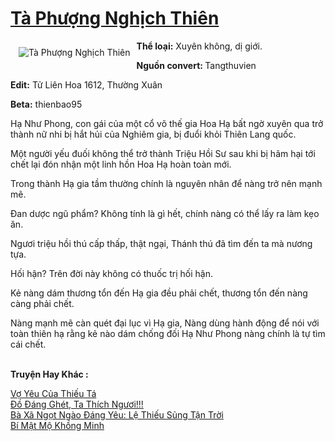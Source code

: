 <a href="https://utruyen.com/truyen/ta-phuong-nghich-thien/16727/" title="Tà Phượng Nghịch Thiên"><h1>Tà Phượng Nghịch Thiên</h1></a><div style="display:table"><img align="right" style="float: left; padding: 10px;" src="https://utruyen.com/images/story/200x260/ta-phuong-nghich-thien.jpg" alt="Tà Phượng Nghịch Thiên"><b>Thể loại:</b> Xuyên không, dị giới.<p></p><b>Nguồn convert:</b><b> </b>Tangthuvien<p></p><b>Edit:</b> Tử Liên Hoa 1612, Thường Xuân<p></p><b>Beta:</b> thienbao95<p></p><p></p>Hạ Như Phong, con gái của một cổ võ thế gia Hoa Hạ bất ngờ xuyên qua trở thành nữ nhi bị hắt hủi của Nghiêm gia, bị đuổi khỏi Thiên Lang quốc.<p></p>Một người yếu đuối không thể trở thành Triệu Hồi Sư sau khi bị hãm hại tới chết lại đón nhận một linh hồn Hoa Hạ hoàn toàn mới.<p></p>Trong thành Hạ gia tầm thường chính là nguyên nhân để nàng trở nên mạnh mẽ.<p></p>Đan dược ngũ phẩm? Không tính là gì hết, chính nàng có thể lấy ra làm kẹo ăn.<p></p>Ngươi triệu hồi thú cấp thấp, thật ngại, Thánh thú đã tìm đến ta mà nương tựa.<p></p>Hối hận? Trên đời này không có thuốc trị hối hận.<p></p>Kẻ nàng dám thương tổn đến Hạ gia đều phải chết, thương tổn đến nàng càng phải chết.<p></p>Nàng mạnh mẽ càn quét đại lục vì Hạ gia, Nàng dùng hành động để nói với toàn thiên hạ rằng kẻ nào dám chống đối Hạ Như Phong nàng chính là tự tìm cái chết.</div><p><br><b>Truyện Hay Khác :</b></p><a href="https://utruyen.com/truyen/vo-yeu-cua-thieu-ta/19198/" alt="Vợ Yêu Của Thiếu Tá">Vợ Yêu Của Thiếu Tá</a><br/><a href="https://www.flickr.com/photos/184340401@N07/48803871323/" alt="Đồ Đáng Ghét, Ta Thích Ngươi!!!">Đồ Đáng Ghét, Ta Thích Ngươi!!!</a><br/><a href="https://github.com/quanluxury/ngontinhhot/tree/master/truyenhay/17409/" alt="Bà Xã Ngọt Ngào Đáng Yêu: Lệ Thiếu Sủng Tận Trời">Bà Xã Ngọt Ngào Đáng Yêu: Lệ Thiếu Sủng Tận Trời</a><br/><a href="https://github.com/quanluxury/ngontinhhot/tree/master/truyenhay/20338/" alt="Bí Mật Mộ Khồng Minh">Bí Mật Mộ Khồng Minh</a><br/>